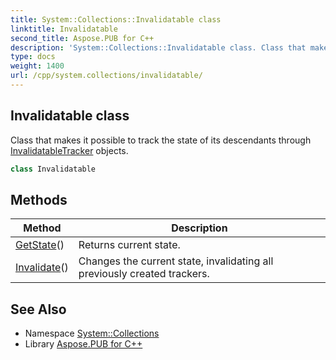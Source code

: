 ```yaml
---
title: System::Collections::Invalidatable class
linktitle: Invalidatable
second_title: Aspose.PUB for C++
description: 'System::Collections::Invalidatable class. Class that makes it possible to track the state of its descendants through InvalidatableTracker objects in C++.'
type: docs
weight: 1400
url: /cpp/system.collections/invalidatable/
---
```

## Invalidatable class


Class that makes it possible to track the state of its descendants through [InvalidatableTracker](../invalidatabletracker/) objects.

```cpp
class Invalidatable
```

## Methods

| Method | Description |
| --- | --- |
| [GetState](./getstate/)() | Returns current state. |
| [Invalidate](./invalidate/)() | Changes the current state, invalidating all previously created trackers. |
## See Also

* Namespace [System::Collections](../)
* Library [Aspose.PUB for C++](../../)
